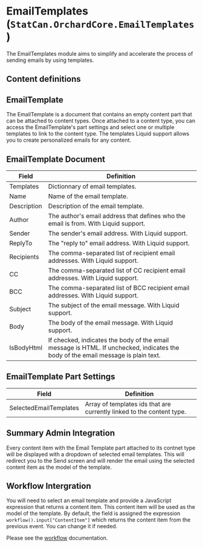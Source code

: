 # EmailTemplates (`StatCan.OrchardCore.EmailTemplates`)

The EmailTemplates module aims to simplify and accelerate the process of sending emails by using templates.

## Content definitions

## EmailTemplate

The EmailTemplate is a document that contains an empty content part that can be attached to content types. Once attached to a content type, you can access the EmailTemplate's part settings and select one or multiple templates to link to the content type. The templates Liquid support allows you to create personalized emails for any content.

## EmailTemplate Document

| Field | Definition |
|-------|------------|
| Templates | Dictionnary of email templates. |
| Name | Name of the email template. |
| Description | Description of the email template. |
| Author | The author's email address that defines who the email is from.  With Liquid support. |
| Sender | The sender's email address. With Liquid support. |
| ReplyTo | The "reply to" email address. With Liquid support. |
| Recipients | The comma-separated list of recipient email addresses. With Liquid support. |
| CC | The comma-separated list of CC recipient email addresses. With Liquid support. |
| BCC | The comma-separated list of BCC recipient email addresses. With Liquid support. |
| Subject | The subject of the email message. With Liquid support. |
| Body | The body of the email message. With Liquid support. |
| IsBodyHtml | If checked, indicates the body of the email message is HTML. If unchecked, indicates the body of the email message is plain text. |

## EmailTemplate Part Settings

| Field | Definition |
|-------|------------|
| SelectedEmailTemplates | Array of templates ids that are currently linked to the content type. |

## Summary Admin Integration

Every content item with the Email Template part attached to its contnet type will be displayed with a dropdown of selected email templates. This will redirect you to the Send screen and will render the email using the selected content item as the model of the template.

## Workflow Intergration

You will need to select an email template and provide a JavaScript expression that returns a content item. This content item will be used as the model of the template. By default, the field is assigned the expression `workflow().input["ContentItem"]` which returns the content item from the previous event. You can change it if needed.

Please see the [workflow](../Workflows.md#vueforms-statcanorchardcorevueforms) documentation.
